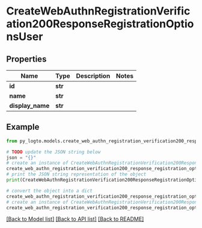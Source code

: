 # CreateWebAuthnRegistrationVerification200ResponseRegistrationOptionsUser


## Properties

Name | Type | Description | Notes
------------ | ------------- | ------------- | -------------
**id** | **str** |  | 
**name** | **str** |  | 
**display_name** | **str** |  | 

## Example

```python
from py_logto.models.create_web_authn_registration_verification200_response_registration_options_user import CreateWebAuthnRegistrationVerification200ResponseRegistrationOptionsUser

# TODO update the JSON string below
json = "{}"
# create an instance of CreateWebAuthnRegistrationVerification200ResponseRegistrationOptionsUser from a JSON string
create_web_authn_registration_verification200_response_registration_options_user_instance = CreateWebAuthnRegistrationVerification200ResponseRegistrationOptionsUser.from_json(json)
# print the JSON string representation of the object
print(CreateWebAuthnRegistrationVerification200ResponseRegistrationOptionsUser.to_json())

# convert the object into a dict
create_web_authn_registration_verification200_response_registration_options_user_dict = create_web_authn_registration_verification200_response_registration_options_user_instance.to_dict()
# create an instance of CreateWebAuthnRegistrationVerification200ResponseRegistrationOptionsUser from a dict
create_web_authn_registration_verification200_response_registration_options_user_from_dict = CreateWebAuthnRegistrationVerification200ResponseRegistrationOptionsUser.from_dict(create_web_authn_registration_verification200_response_registration_options_user_dict)
```
[[Back to Model list]](../README.md#documentation-for-models) [[Back to API list]](../README.md#documentation-for-api-endpoints) [[Back to README]](../README.md)


